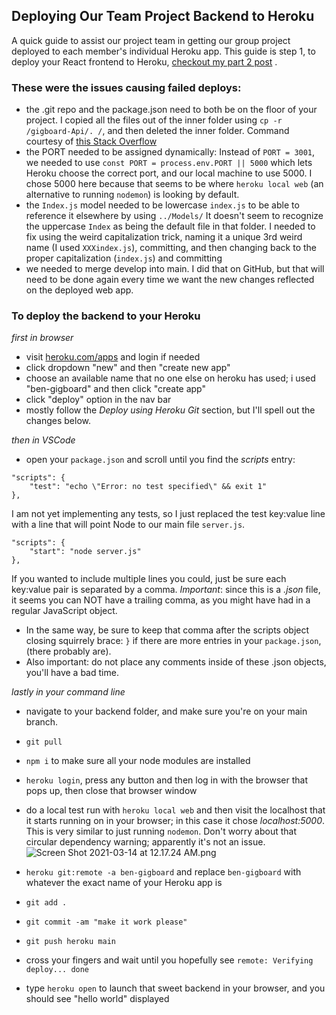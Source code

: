 ## Deploying Our Team Project Backend to Heroku

A quick guide to assist our project team in getting our group project deployed to each member's individual Heroku app. This guide is step 1, to deploy your React frontend to Heroku,  [checkout my part 2 post](https://benhammond.tech/deploying-our-react-team-project-to-heroku) . 

### These were the issues causing failed deploys:

- the .git repo and the package.json need to both be on the floor of your project. I copied all the files out of the inner folder using ```cp -r /gigboard-Api/. /```, and then deleted the inner folder. Command courtesy of [this Stack Overflow](https://stackoverflow.com/questions/20192070/how-to-move-all-files-including-hidden-files-into-parent-directory-via)
- the PORT needed to be assigned dynamically: Instead of ```PORT = 3001```, we needed to use ```const PORT = process.env.PORT || 5000``` which lets Heroku choose the correct port, and our local machine to use 5000. I chose 5000 here because that seems to be where ```heroku local web``` (an alternative to running ```nodemon```) is looking by default.
- the ```Index.js``` model needed to be lowercase ```index.js``` to be able to reference it elsewhere by using ```../Models/```      It doesn't seem to recognize the uppercase ```Index``` as being the default file in that folder. I needed to fix using the weird capitalization trick, naming it a unique 3rd weird name (I used ```XXXindex.js```), committing, and then changing back to the proper capitalization (```index.js```) and committing
- we needed to merge develop into main. I did that on GitHub, but that will need to be done again every time we want the new changes reflected on the deployed web app. 

### To deploy the backend to your Heroku

_first in browser_

- visit [heroku.com/apps](https://dashboard.heroku.com/apps) and login if needed
- click dropdown "new" and then "create new app"
- choose an available name that no one else on heroku has used; i used "ben-gigboard" and then click "create app"
- click "deploy" option in the nav bar
- mostly follow the *Deploy using Heroku Git* section, but I'll spell out the changes below.

_then in VSCode_

- open your ```package.json``` and scroll until you find the *scripts* entry:
```
"scripts": {
    "test": "echo \"Error: no test specified\" && exit 1"
},
```

I am not yet implementing any tests, so I just replaced the test key:value line with a line that will point Node to our main file ```server.js```. 
```
"scripts": {
    "start": "node server.js"
},
```

If you wanted to include multiple lines you could, just be sure each key:value pair is separated by a comma. *Important*: since this is a *.json* file, it seems you can NOT have a trailing comma, as you might have had in a regular JavaScript object. 
- In the same way, be sure to keep that comma after the scripts object closing squirrely brace: ```}``` if there are more entries in your ```package.json```, (there probably are). 
- Also important: do not place any comments  inside of these .json objects, you'll have a bad time.

_lastly in your command line_

- navigate to your backend folder, and make sure you're on your main branch.
- ```git pull```
- ```npm i``` to make sure all your node modules are installed
- ```heroku login```, press any button and then log in with the browser that pops up, then close that browser window
- do a local test run with ```heroku local web``` and then visit the localhost that it starts running on in your browser; in this case it chose *localhost:5000*. This is very similar to just running ```nodemon```. Don't worry about that circular dependency warning; apparently it's not an issue. 
![Screen Shot 2021-03-14 at 12.17.24 AM.png](https://cdn.hashnode.com/res/hashnode/image/upload/v1615706287965/5bPkc9Kvk.png)

- ```heroku git:remote -a ben-gigboard``` and replace ```ben-gigboard``` with whatever the exact name of your Heroku app is
- ```git add .```
- ```git commit -am "make it work please"```
- ```git push heroku main```
- cross your fingers and wait until you hopefully see ```remote: Verifying deploy... done```
- type ```heroku open``` to launch that sweet backend in your browser, and you should see "hello world" displayed
